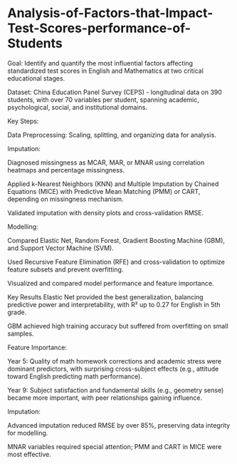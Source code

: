 # Analysis-of-Factors-that-Impact-Test-Scores-performance-of-Students
Goal:
Identify and quantify the most influential factors affecting standardized test scores in English and Mathematics at two critical educational stages.

Dataset:
China Education Panel Survey (CEPS) - longitudinal data on 390 students, with over 70 variables per student, spanning academic, psychological, social, and institutional domains.

Key Steps:

Data Preprocessing: Scaling, splitting, and organizing data for analysis.

Imputation:

Diagnosed missingness as MCAR, MAR, or MNAR using correlation heatmaps and percentage missingness.

Applied k-Nearest Neighbors (KNN) and Multiple Imputation by Chained Equations (MICE) with Predictive Mean Matching (PMM) or CART, depending on missingness mechanism.

Validated imputation with density plots and cross-validation RMSE.

Modelling:

Compared Elastic Net, Random Forest, Gradient Boosting Machine (GBM), and Support Vector Machine (SVM).

Used Recursive Feature Elimination (RFE) and cross-validation to optimize feature subsets and prevent overfitting.

Visualized and compared model performance and feature importance.

Key Results
Elastic Net provided the best generalization, balancing predictive power and interpretability, with R² up to 0.27 for English in 5th grade.

GBM achieved high training accuracy but suffered from overfitting on small samples.

Feature Importance:

Year 5: Quality of math homework corrections and academic stress were dominant predictors, with surprising cross-subject effects (e.g., attitude toward English predicting math performance).

Year 9: Subject satisfaction and fundamental skills (e.g., geometry sense) became more important, with peer relationships gaining influence.

Imputation:

Advanced imputation reduced RMSE by over 85%, preserving data integrity for modelling.

MNAR variables required special attention; PMM and CART in MICE were most effective.
